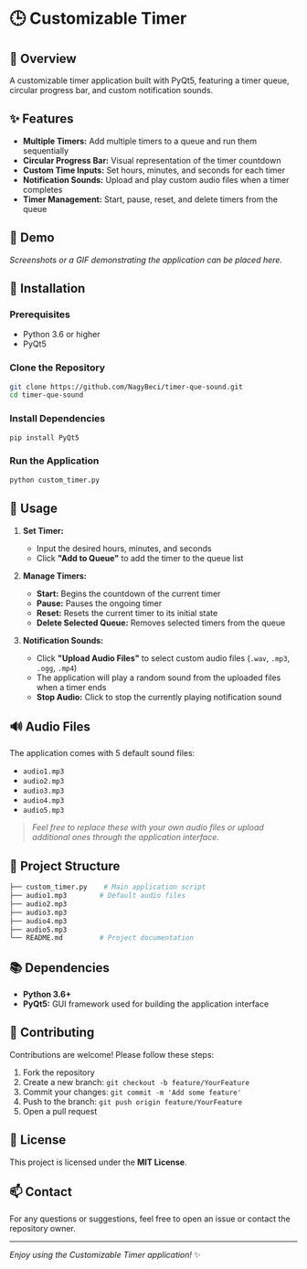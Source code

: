 # 🕒 Customizable Timer

## 📝 Overview

A customizable timer application built with PyQt5, featuring a timer queue, circular progress bar, and custom notification sounds.

## ✨ Features

* **Multiple Timers:** Add multiple timers to a queue and run them sequentially
* **Circular Progress Bar:** Visual representation of the timer countdown
* **Custom Time Inputs:** Set hours, minutes, and seconds for each timer
* **Notification Sounds:** Upload and play custom audio files when a timer completes
* **Timer Management:** Start, pause, reset, and delete timers from the queue

## 🎥 Demo

*Screenshots or a GIF demonstrating the application can be placed here.*

## 🚀 Installation

### Prerequisites

* Python 3.6 or higher
* PyQt5

### Clone the Repository

```bash
git clone https://github.com/NagyBeci/timer-que-sound.git
cd timer-que-sound
```

### Install Dependencies

```bash
pip install PyQt5
```

### Run the Application

```bash
python custom_timer.py
```

## 📖 Usage

1. **Set Timer:**
   * Input the desired hours, minutes, and seconds
   * Click **"Add to Queue"** to add the timer to the queue list

2. **Manage Timers:**
   * **Start:** Begins the countdown of the current timer
   * **Pause:** Pauses the ongoing timer
   * **Reset:** Resets the current timer to its initial state
   * **Delete Selected Queue:** Removes selected timers from the queue

3. **Notification Sounds:**
   * Click **"Upload Audio Files"** to select custom audio files (`.wav`, `.mp3`, `.ogg`, `.mp4`)
   * The application will play a random sound from the uploaded files when a timer ends
   * **Stop Audio:** Click to stop the currently playing notification sound

## 🔊 Audio Files

The application comes with 5 default sound files:
* `audio1.mp3`
* `audio2.mp3`
* `audio3.mp3`
* `audio4.mp3`
* `audio5.mp3`

> *Feel free to replace these with your own audio files or upload additional ones through the application interface.*

## 📁 Project Structure

```bash
├── custom_timer.py    # Main application script
├── audio1.mp3        # Default audio files
├── audio2.mp3
├── audio3.mp3
├── audio4.mp3
├── audio5.mp3
└── README.md         # Project documentation
```

## 📚 Dependencies

* **Python 3.6+**
* **PyQt5:** GUI framework used for building the application interface

## 🤝 Contributing

Contributions are welcome! Please follow these steps:

1. Fork the repository
2. Create a new branch: `git checkout -b feature/YourFeature`
3. Commit your changes: `git commit -m 'Add some feature'`
4. Push to the branch: `git push origin feature/YourFeature`
5. Open a pull request

## 📄 License

This project is licensed under the **MIT License**.

## 📫 Contact

For any questions or suggestions, feel free to open an issue or contact the repository owner.

---

*Enjoy using the Customizable Timer application!* ✨
